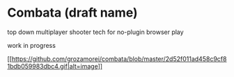 # Combata (draft name)

top down multiplayer shooter tech for no-plugin browser play

work in progress

[[https://github.com/grozamorei/combata/blob/master/2d52f011ad458c9cf81bdb059983dbc4.gif|alt=image]]
